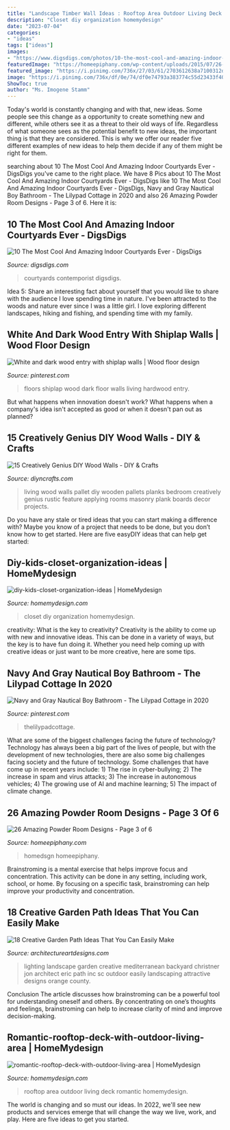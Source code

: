 ```yaml
---
title: "Landscape Timber Wall Ideas : Rooftop Area Outdoor Living Deck Romantic Homemydesign"
description: "Closet diy organization homemydesign"
date: "2023-07-04"
categories:
- "ideas"
tags: ["ideas"]
images:
- "https://www.digsdigs.com/photos/10-the-most-cool-and-amazing-indoor-courtyards-ever5.jpg"
featuredImage: "https://homeepiphany.com/wp-content/uploads/2015/07/26-Amazing-Powder-Room-Designs-13.jpg"
featured_image: "https://i.pinimg.com/736x/27/03/61/2703612638a7100312d807e0737518c5.jpg"
image: "https://i.pinimg.com/736x/df/0e/74/df0e74793a383774c55d23433f403323.jpg"
ShowToc: true
author: "Ms. Imogene Stamm"
---
```



Today's world is constantly changing and with that, new ideas. Some people see this change as a opportunity to create something new and different, while others see it as a threat to their old ways of life. Regardless of what someone sees as the potential benefit to new ideas, the important thing is that they are considered. This is why we offer our reader five different examples of new ideas to help them decide if any of them might be right for them.

	

		
searching about 10 The Most Cool And Amazing Indoor Courtyards Ever - DigsDigs you've came to the right place. We have 8 Pics about 10 The Most Cool And Amazing Indoor Courtyards Ever - DigsDigs like 10 The Most Cool And Amazing Indoor Courtyards Ever - DigsDigs, Navy and Gray Nautical Boy Bathroom - The Lilypad Cottage in 2020 and also 26 Amazing Powder Room Designs - Page 3 of 6. Here it is:
		
    
## 10 The Most Cool And Amazing Indoor Courtyards Ever - DigsDigs

<img loading=lazy src="https://www.digsdigs.com/photos/10-the-most-cool-and-amazing-indoor-courtyards-ever5.jpg" onerror="this.onerror=null;this.src='https://tse1.mm.bing.net/th?id=OIP.wyoVBaQL7ApUvk89kGThmQHaLC&amp;pid=15.1';" alt="10 The Most Cool And Amazing Indoor Courtyards Ever - DigsDigs">

_Source: digsdigs.com_

>courtyards contemporist digsdigs. 

	

Idea 5: Share an interesting fact about yourself that you would like to share with the audience
I love spending time in nature. I've been attracted to the woods and nature ever since I was a little girl. I love exploring different landscapes, hiking and fishing, and spending time with my family.

    
## White And Dark Wood Entry With Shiplap Walls | Wood Floor Design

<img loading=lazy src="https://i.pinimg.com/736x/df/0e/74/df0e74793a383774c55d23433f403323.jpg" onerror="this.onerror=null;this.src='https://tse4.mm.bing.net/th?id=OIP.Mm2ITp5ZuwF9UADW1rfKhwHaJ8&amp;pid=15.1';" alt="White and dark wood entry with shiplap walls | Wood floor design">

_Source: pinterest.com_

>floors shiplap wood dark floor walls living hardwood entry. 

	

But what happens when innovation doesn't work? What happens when a company's idea isn't accepted as good or when it doesn't pan out as planned?

    
## 15 Creatively Genius DIY Wood Walls - DIY &amp; Crafts

<img loading=lazy src="http://www.diyncrafts.com/wp-content/uploads/2014/08/1-pallet-living-room-wall.jpg" onerror="this.onerror=null;this.src='https://tse4.mm.bing.net/th?id=OIP.FjJDDQQShMa5KP8RuWj1TgHaKW&amp;pid=15.1';" alt="15 Creatively Genius DIY Wood Walls - DIY &amp; Crafts">

_Source: diyncrafts.com_

>living wood walls pallet diy wooden pallets planks bedroom creatively genius rustic feature applying rooms masonry plank boards decor projects. 

	

Do you have any stale or tired ideas that you can start making a difference with? Maybe you know of a project that needs to be done, but you don’t know how to get started. Here are five easyDIY ideas that can help get started: 

    
## Diy-kids-closet-organization-ideas | HomeMydesign

<img loading=lazy src="https://homemydesign.com/wp-content/uploads/2015/12/diy-kids-closet-organization-ideas.jpg" onerror="this.onerror=null;this.src='https://tse4.mm.bing.net/th?id=OIP.yYpspr1RetT4Sd-WcwkpkAHaLH&amp;pid=15.1';" alt="diy-kids-closet-organization-ideas | HomeMydesign">

_Source: homemydesign.com_

>closet diy organization homemydesign. 

	

creativity: What is the key to creativity?
Creativity is the ability to come up with new and innovative ideas. This can be done in a variety of ways, but the key is to have fun doing it. Whether you need help coming up with creative ideas or just want to be more creative, here are some tips.

    
## Navy And Gray Nautical Boy Bathroom - The Lilypad Cottage In 2020

<img loading=lazy src="https://i.pinimg.com/736x/27/03/61/2703612638a7100312d807e0737518c5.jpg" onerror="this.onerror=null;this.src='https://tse2.mm.bing.net/th?id=OIP.P8SWCfbDbAW8BbbwR3UAHAHaKx&amp;pid=15.1';" alt="Navy and Gray Nautical Boy Bathroom - The Lilypad Cottage in 2020">

_Source: pinterest.com_

>thelilypadcottage. 

	

What are some of the biggest challenges facing the future of technology?
Technology has always been a big part of the lives of people, but with the development of new technologies, there are also some big challenges facing society and the future of technology. Some challenges that have come up in recent years include: 1) The rise in cyber-bullying; 2) The increase in spam and virus attacks; 3) The increase in autonomous vehicles; 4) The growing use of AI and machine learning; 5) The impact of climate change.

    
## 26 Amazing Powder Room Designs - Page 3 Of 6

<img loading=lazy src="https://homeepiphany.com/wp-content/uploads/2015/07/26-Amazing-Powder-Room-Designs-13.jpg" onerror="this.onerror=null;this.src='https://tse3.mm.bing.net/th?id=OIP.fha6qS7V6N0Jhhy62nsLmAHaLH&amp;pid=15.1';" alt="26 Amazing Powder Room Designs - Page 3 of 6">

_Source: homeepiphany.com_

>homedsgn homeepiphany. 

	

Brainstroming is a mental exercise that helps improve focus and concentration. This activity can be done in any setting, including work, school, or home. By focusing on a specific task, brainstroming can help improve your productivity and concentration.

    
## 18 Creative Garden Path Ideas That You Can Easily Make

<img loading=lazy src="https://www.architectureartdesigns.com/wp-content/uploads/2016/05/9-26.jpg" onerror="this.onerror=null;this.src='https://tse4.mm.bing.net/th?id=OIP.MFke7b42YRFNhggaQ_qh1QAAAA&amp;pid=15.1';" alt="18 Creative Garden Path Ideas That You Can Easily Make">

_Source: architectureartdesigns.com_

>lighting landscape garden creative mediterranean backyard christner jon architect eric path inc sc outdoor easily landscaping attractive designs orange county. 

	

Conclusion
The article discusses how brainstroming can be a powerful tool for understanding oneself and others. By concentrating on one’s thoughts and feelings, brainstroming can help to increase clarity of mind and improve decision-making.

    
## Romantic-rooftop-deck-with-outdoor-living-area | HomeMydesign

<img loading=lazy src="https://homemydesign.com/wp-content/uploads/2018/04/romantic-rooftop-deck-with-outdoor-living-area.jpg" onerror="this.onerror=null;this.src='https://tse2.mm.bing.net/th?id=OIP.AoNeN6LcrYAfmPKcRtdHXQHaLG&amp;pid=15.1';" alt="romantic-rooftop-deck-with-outdoor-living-area | HomeMydesign">

_Source: homemydesign.com_

>rooftop area outdoor living deck romantic homemydesign. 

	

The world is changing and so must our ideas. In 2022, we'll see new products and services emerge that will change the way we live, work, and play. Here are five ideas to get you started.

